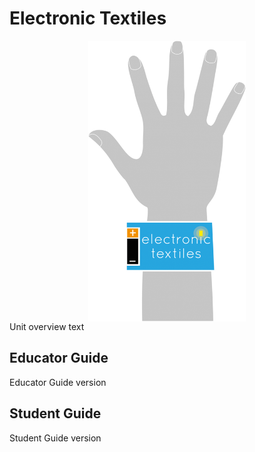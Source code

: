 # Electronic Textiles
<img src="img/electronicTextiles.png" width="50%" style="display: block; margin: auto;" />
Unit overview text

## Educator Guide
Educator Guide version

## Student Guide
Student Guide version
